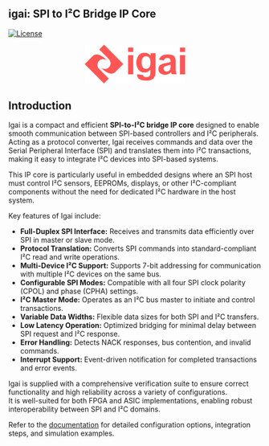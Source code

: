 <h2> igai: SPI to I²C Bridge IP Core </h2>

[![License](https://img.shields.io/badge/License-Apache%202.0-blue.svg)](https://opensource.org/licenses/Apache-2.0)

<p align="center">
  <img src="docs/images/results/igai_logo.png" width=200 alt="Igai IP logo">
</p>

## Introduction

Igai is a compact and efficient **SPI-to-I²C bridge IP core** designed to enable smooth communication between SPI-based controllers and I²C peripherals. Acting as a protocol converter, Igai receives commands and data over the Serial Peripheral Interface (SPI) and translates them into I²C transactions, making it easy to integrate I²C devices into SPI-based systems.

This IP core is particularly useful in embedded designs where an SPI host must control I²C sensors, EEPROMs, displays, or other I²C-compliant components without the need for dedicated I²C hardware in the host system.

Key features of Igai include:
- **Full-Duplex SPI Interface:** Receives and transmits data efficiently over SPI in master or slave mode.
- **Protocol Translation:** Converts SPI commands into standard-compliant I²C read and write operations.
- **Multi-Device I²C Support:** Supports 7-bit addressing for communication with multiple I²C devices on the same bus.
- **Configurable SPI Modes:** Compatible with all four SPI clock polarity (CPOL) and phase (CPHA) settings.
- **I²C Master Mode:** Operates as an I²C bus master to initiate and control transactions.
- **Variable Data Widths:** Flexible data sizes for both SPI and I²C transfers.
- **Low Latency Operation:** Optimized bridging for minimal delay between SPI request and I²C response.
- **Error Handling:** Detects NACK responses, bus contention, and invalid commands.
- **Interrupt Support:** Event-driven notification for completed transactions and error events.

Igai is supplied with a comprehensive verification suite to ensure correct functionality and high reliability across a variety of configurations.  
It is well-suited for both FPGA and ASIC implementations, enabling robust interoperability between SPI and I²C domains.

Refer to the [documentation](docs/) for detailed configuration options, integration steps, and simulation examples.

